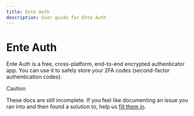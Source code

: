```yaml
---
title: Ente Auth
description: User guide for Ente Auth
---
```


# Ente Auth

Ente Auth is a free, cross-platform, end-to-end encrypted authenticator app. You
can use it to safely store your 2FA codes (second-factor authentication codes).

> [!CAUTION]
>
> These docs are still incomplete. If you feel like documenting an issue you ran
> into and then found a solution to, help us [fill them
> in](/about/contributing).
